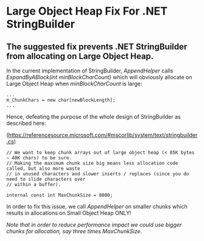 # Large Object Heap Fix For .NET StringBuilder
## The suggested fix prevents .NET StringBuilder from allocating on Large Object Heap.

In the current implementation of StringBuilder, *AppendHelper* calls *ExpandByABlock(int minBlockCharCount)* which will obviously allocate on Large Object Heap when *minBlockCharCount* is large:  


```
...
m_ChunkChars = new char[newBlockLength];
...
```



Hence, defeating the purpose of the whole design of StringBuilder as described here:

(https://referencesource.microsoft.com/#mscorlib/system/text/stringbuilder.cs)


```
// We want to keep chunk arrays out of large object heap (< 85K bytes ~ 40K chars) to be sure.
// Making the maximum chunk size big means less allocation code called, but also more waste
// in unused characters and slower inserts / replaces (since you do need to slide characters over
// within a buffer).  

internal const int MaxChunkSize = 8000;
```
        
        
In order to fix this issue, we call *AppendHelper* on smaller chunks which results in allocations on Small Object Heap ONLY!

*Note that in order to reduce performance impact we could use bigger chunks for allocation, say three times MaxChunkSize.* 
